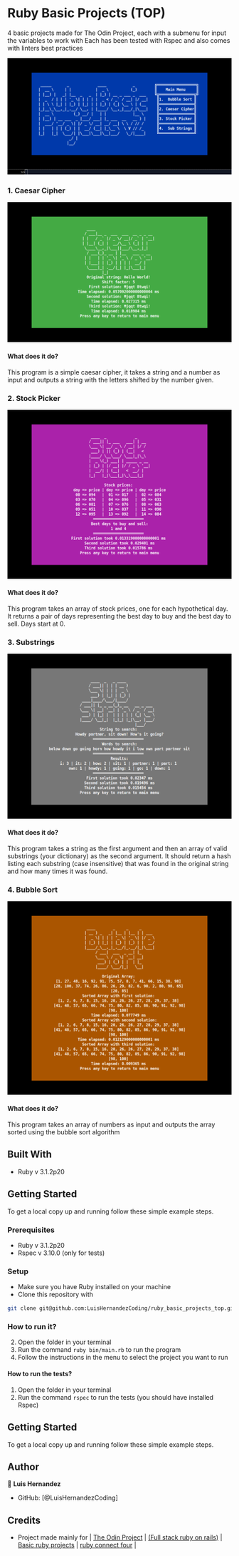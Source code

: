 # Ruby Basic Projects (TOP)

4 basic projects made for The Odin Project, each with a submenu for input the variables to work with
Each has been tested with Rspec and also comes with linters best practices

![Main Preview](assets/MainPreview.png)

### 1. Caesar Cipher

![Caesar Cipher](assets/CaesarCipherPreview.png)

#### What does it do?

This program is a simple caesar cipher, it takes a string and a number as input and outputs a string with the letters shifted by the number given.

### 2. Stock Picker

![Stock Picker](assets/StockPickerPreview.png)

#### What does it do?

This program takes an array of stock prices, one for each hypothetical day. It returns a pair of days representing the best day to buy and the best day to sell. Days start at 0.

### 3. Substrings

![Sub Strings](assets/SubStringsPreview.png)

#### What does it do?

This program takes a string as the first argument and then an array of valid substrings (your dictionary) as the second argument. It should return a hash listing each substring (case insensitive) that was found in the original string and how many times it was found.

### 4. Bubble Sort

![Bubble Sort](assets/BubbleSortPreview.png)

#### What does it do?

This program takes an array of numbers as input and outputs the array sorted using the bubble sort algorithm

## Built With

- Ruby v 3.1.2p20

## Getting Started

To get a local copy up and running follow these simple example steps.

### Prerequisites

- Ruby v 3.1.2p20
- Rspec v 3.10.0 (only for tests)

### Setup

- Make sure you have Ruby installed on your machine
- Clone this repository with
```bash
git clone git@github.com:LuisHernandezCoding/ruby_basic_projects_top.git
```
### How to run it?

2. Open the folder in your terminal
3. Run the command `ruby bin/main.rb` to run the program
4. Follow the instructions in the menu to select the project you want to run

#### How to run the tests?

1. Open the folder in your terminal
2. Run the command `rspec` to run the tests (you should have installed Rspec)

## Getting Started

To get a local copy up and running follow these simple example steps.

## Author

👤 **Luis Hernandez**

- GitHub: [@LuisHernandezCoding]

## Credits

- Project made mainly for 
| [The Odin Project](https://www.theodinproject.com) | 
[(Full stack ruby on rails)](https://www.theodinproject.com/paths/full-stack-ruby-on-rails/courses/ruby) | 
[Basic ruby projects](https://www.theodinproject.com/paths/full-stack-ruby-on-rails/courses/ruby#basic-ruby-projects) | 
[ruby connect four](https://www.theodinproject.com/lessons/ruby-connect-four) |